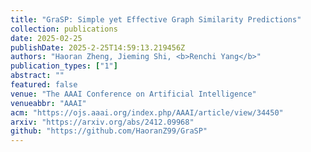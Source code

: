 ```yaml
---
title: "GraSP: Simple yet Effective Graph Similarity Predictions"
collection: publications
date: 2025-02-25
publishDate: 2025-2-25T14:59:13.219456Z
authors: "Haoran Zheng, Jieming Shi, <b>Renchi Yang</b>"
publication_types: ["1"]
abstract: ""
featured: false
venue: "The AAAI Conference on Artificial Intelligence"
venueabbr: "AAAI"
acm: "https://ojs.aaai.org/index.php/AAAI/article/view/34450"
arxiv: "https://arxiv.org/abs/2412.09968"
github: "https://github.com/HaoranZ99/GraSP"
---
```

